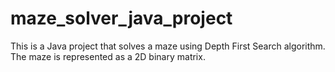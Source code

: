 # maze_solver_java_project
This is a Java project that solves a maze using Depth First Search algorithm. The maze is represented as a 2D binary matrix.

